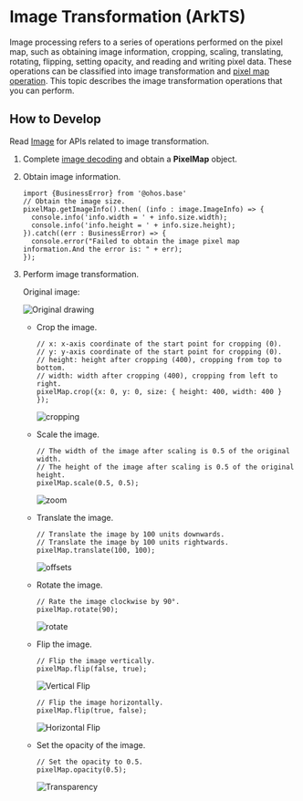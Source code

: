# Image Transformation (ArkTS)

Image processing refers to a series of operations performed on the pixel map, such as obtaining image information, cropping, scaling, translating, rotating, flipping, setting opacity, and reading and writing pixel data. These operations can be classified into image transformation and [pixel map operation](image-pixelmap-operation.md). This topic describes the image transformation operations that you can perform.

## How to Develop

Read [Image](../../reference/apis-image-kit/js-apis-image.md#pixelmap7) for APIs related to image transformation.

1. Complete [image decoding](image-decoding.md#how-to-develop) and obtain a **PixelMap** object.

2. Obtain image information.
     
   ```
   import {BusinessError} from '@ohos.base'
   // Obtain the image size.
   pixelMap.getImageInfo().then( (info : image.ImageInfo) => {
     console.info('info.width = ' + info.size.width);
     console.info('info.height = ' + info.size.height);
   }).catch((err : BusinessError) => {
     console.error("Failed to obtain the image pixel map information.And the error is: " + err);
   });
   ```

3. Perform image transformation.
   
   Original image:

     ![Original drawing](figures/original-drawing.jpeg)
   - Crop the image.
       
     ```
     // x: x-axis coordinate of the start point for cropping (0).
     // y: y-axis coordinate of the start point for cropping (0).
     // height: height after cropping (400), cropping from top to bottom.
     // width: width after cropping (400), cropping from left to right.
     pixelMap.crop({x: 0, y: 0, size: { height: 400, width: 400 } });
     ```
   
     ![cropping](figures/cropping.jpeg)
   
   - Scale the image.
       
     ```
     // The width of the image after scaling is 0.5 of the original width.
     // The height of the image after scaling is 0.5 of the original height.
     pixelMap.scale(0.5, 0.5);
     ```
   
     ![zoom](figures/zoom.jpeg)
   
   - Translate the image.
       
     ```
     // Translate the image by 100 units downwards.
     // Translate the image by 100 units rightwards.
     pixelMap.translate(100, 100);
     ```
   
     ![offsets](figures/offsets.jpeg)
   
   - Rotate the image.
       
     ```
     // Rate the image clockwise by 90°.
     pixelMap.rotate(90);
     ```
   
     ![rotate](figures/rotate.jpeg)
   
   - Flip the image.
       
     ```
     // Flip the image vertically.
     pixelMap.flip(false, true);
     ```
   
     ![Vertical Flip](figures/vertical-flip.jpeg)
   
       
     ```
     // Flip the image horizontally.
     pixelMap.flip(true, false);
     ```
   
     ![Horizontal Flip](figures/horizontal-flip.jpeg)
   
   - Set the opacity of the image.
       
     ```
     // Set the opacity to 0.5.
     pixelMap.opacity(0.5);
     ```
   
     ![Transparency](figures/transparency.png)
